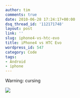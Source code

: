 ```yaml
---
author: tim
comments: true
date: 2010-06-28 17:24:17+00:00
dsq_thread_id: '112171748'
layout: post
link: ''
slug: iphone4-vs-htc-evo
title: iPhone4 vs HTC Evo
wordpress_id: 547
category: Code
tags:
- Android
- iphone
---
```


Warning: cursing


[![](http://img.youtube.com/vi/FL7yD-0pqZg/0.jpg)](http://www.youtube.com/watch?v=FL7yD-0pqZg)